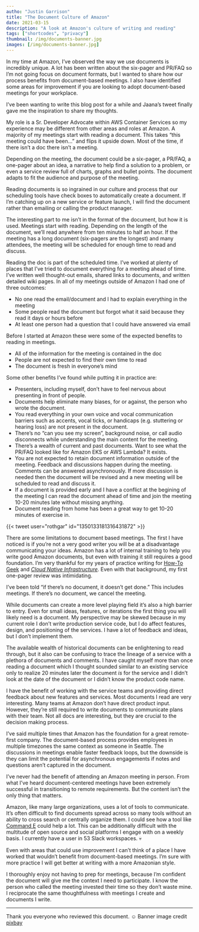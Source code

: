 ```yaml
---
autho: "Justin Garrison"
title: "The Document Culture of Amazon"
date: 2021-03-15
description: "A look at Amazon's culture of writing and reading"
tags: ["shortcodes", "privacy"]
thumbnail: /img/documents-banner.jpg 
images: [/img/documents-banner.jpg]
---
```


In my time at Amazon, I’ve observed the way we use documents is incredibly unique. A lot has been written about the six-pager and PR/FAQ so I’m not going focus on document formats, but I wanted to share how our process benefits from document-based meetings. I also have identified some areas for improvement if you are looking to adopt document-based meetings for your workplace.

I’ve been wanting to write this blog post for a while and Jaana’s tweet finally gave me the inspiration to share my thoughts.

My role is a Sr. Developer Advocate within AWS Container Services so my experience may be different from other areas and roles at Amazon. A majority of my meetings start with reading a document. This takes “this meeting could have been…” and flips it upside down. Most of the time, if there isn’t a doc there isn’t a meeting.

Depending on the meeting, the document could be a six-pager, a PR/FAQ, a one-pager about an idea, a narrative to help find a solution to a problem, or even a service review full of charts, graphs and bullet points. The document adapts to fit the audience and purpose of the meeting.

Reading documents is so ingrained in our culture and process that our scheduling tools have check boxes to automatically create a document. If I’m catching up on a new service or feature launch, I will find the document rather than emailing or calling the product manager.

The interesting part to me isn’t in the format of the document, but how it is used. Meetings start with reading. Depending on the length of the document, we’ll read anywhere from ten minutes to half an hour. If the meeting has a long document (six-pagers are the longest) and many attendees, the meeting will be scheduled for enough time to read and discuss.

Reading the doc is part of the scheduled time. I’ve worked at plenty of places that I’ve tried to document everything for a meeting ahead of time. I’ve written well thought-out emails, shared links to documents, and written detailed wiki pages. In all of my meetings outside of Amazon I had one of three outcomes:

- No one read the email/document and I had to explain everything in the meeting
- Some people read the document but forgot what it said because they read it days or hours before
- At least one person had a question that I could have answered via email

Before I started at Amazon these were some of the expected benefits to reading in meetings.

- All of the information for the meeting is contained in the doc
- People are not expected to find their own time to read
- The document is fresh in everyone’s mind

Some other benefits I’ve found while putting it in practice are:

- Presenters, including myself, don’t have to feel nervous about presenting in front of people.
- Documents help eliminate many biases, for or against, the person who wrote the document.
- You read everything in your own voice and vocal communication barriers such as accents, vocal ticks, or handicaps (e.g. stuttering or hearing loss) are not present in the document.
- There’s no “can you see my screen”, background noise, or call audio disconnects while understanding the main content for the meeting.
- There’s a wealth of current and past documents. Want to see what the PR/FAQ looked like for Amazon EKS or AWS Lambda? It exists.
- You are not expected to retain document information outside of the meeting. Feedback and discussions happen during the meeting. Comments can be answered asynchronously. If more discussion is needed then the document will be revised and a new meeting will be scheduled to read and discuss it.
- If a document is provided early and I have a conflict at the begining of the meeting I can read the document ahead of time and join the meeting 10-20 minutes late without missing anything.
- Document reading from home has been a great way to get 10-20 minutes of exercise in.



{{< tweet user="rothgar" id="1350133181316431872" >}}

There are some limitations to document based meetings. The first I have noticed is if you’re not a very good writer you will be at a disadvantage communicating your ideas. Amazon has a lot of internal training to help you write good Amazon documents, but even with training it still requires a good foundation. I’m very thankful for my years of practice writing for [How-To Geek](https://www.howtogeek.com/author/rothgar/) and *[Cloud Native Infrastructure](https://www.cnibook.info/)*. Even with that background, my first one-pager review was intimidating.

I’ve been told “if there’s no document, it doesn’t get done.” This includes meetings. If there’s no document, we cancel the meeting.

While documents can create a more level playing field it’s also a high barrier to entry. Even for small ideas, features, or iterations the first thing you will likely need is a document. My perspective may be skewed because in my current role I don’t write production service code, but I do affect features, design, and positioning of the services. I have a lot of feedback and ideas, but I don’t implement them.

The available wealth of historical documents can be enlightening to read through, but it also can be confusing to trace the lineage of a service with a plethora of documents and comments. I have caught myself more than once reading a document which I thought sounded similar to an existing service only to realize 20 minutes later the document *is* for the service and I didn’t look at the date of the document or I didn’t know the product code name.

I have the benefit of working with the service teams and providing direct feedback about new features and services. Most documents I read are very interesting. Many teams at Amazon don’t have direct product input. However, they’re still required to write documents to communicate plans with their team. Not all docs are interesting, but they are crucial to the decision making process.

I’ve said multiple times that Amazon has the foundation for a great remote-first company. The document-based process provides employees in multiple timezones the same context as someone in Seattle. The discussions in meetings enable faster feedback loops, but the downside is they can limit the potential for asynchronous engagements if notes and questions aren’t captured in the document.

I’ve never had the benefit of attending an Amazon meeting in person. From what I’ve heard document-centered meetings have been extremely successful in transitioning to remote requirements. But the content isn’t the only thing that matters.

Amazon, like many large organizations, uses a lot of tools to communicate. It’s often difficult to find documents spread across so many tools without an ability to cross search or centrally organize them. I could see how a tool like [Command E](https://getcommande.com/) could help a lot. This can be additionally difficult with the multitude of open source and social platforms I engage with on a weekly basis. I currently have a user in 53 Slack workspaces. 💀

Even with areas that could use improvement I can’t think of a place I have worked that wouldn’t benefit from document-based meetings. I’m sure with more practice I will get better at writing with a more Amazonian style.

I thoroughly enjoy not having to prep for meetings, because I’m confident the document will give me the context I need to participate. I know the person who called the meeting invested their time so they don’t waste mine. I reciprocate the same thoughtfulness with meetings I create and documents I write.

------

Thank you everyone who reviewed this document. ☺️ Banner image credit [pixbay](https://pixabay.com/illustrations/paper-messy-notes-abstract-3033204/)
